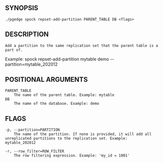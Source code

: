 
## SYNOPSIS
    ./pgedge spock repset-add-partition PARENT_TABLE DB <flags>

## DESCRIPTION
    Add a partition to the same replication set that the parent table is a part of. 

Example: spock repset-add-partition mytable demo --partition=mytable_202012

## POSITIONAL ARGUMENTS
    PARENT_TABLE
        The name of the parent table. Example: mytable
    DB
        The name of the database. Example: demo

## FLAGS
    -p, --partition=PARTITION
        The name of the partition. If none is provided, it will add all unreplicated partitions to the replication set. Example: mytable_202012
    
    -r, --row_filter=ROW_FILTER
        The row filtering expression. Example: 'my_id = 1001'
    
